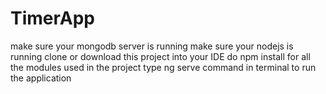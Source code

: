 # TimerApp
make sure your mongodb server is running
make sure your nodejs is running
clone or download this project into your IDE
do npm install for all the modules used in the project
type ng serve command in terminal to run the application 
                                    
